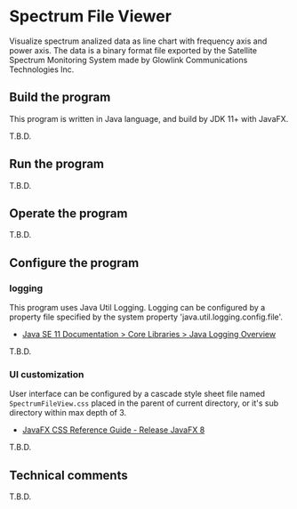 # Spectrum File Viewer

Visualize spectrum analized data as line chart with frequency axis and power axis.
The data is a binary format file exported by the Satellite Spectrum Monitoring System
made by Glowlink Communications Technologies Inc.

## Build the program

This program is written in Java language, and build by JDK 11+ with JavaFX.

T.B.D.

## Run the program

T.B.D.

## Operate the program

T.B.D.

## Configure the program

### logging

This program uses Java Util Logging.
Logging can be configured by a property file specified by the system property 'java.util.logging.config.file'.

* [Java SE 11 Documentation > Core Libraries > Java Logging Overview](https://docs.oracle.com/en/java/javase/11/core/java-logging-overview.html)

T.B.D.

### UI customization

User interface can be configured by a cascade style sheet file named `SpectrumFileView.css`
placed in the parent of current directory, or it's sub directory within max depth of 3.

* [JavaFX CSS Reference Guide - Release JavaFX 8](https://docs.oracle.com/javase/8/javafx/api/javafx/scene/doc-files/cssref.html)

T.B.D.
 
## Technical comments

T.B.D.

